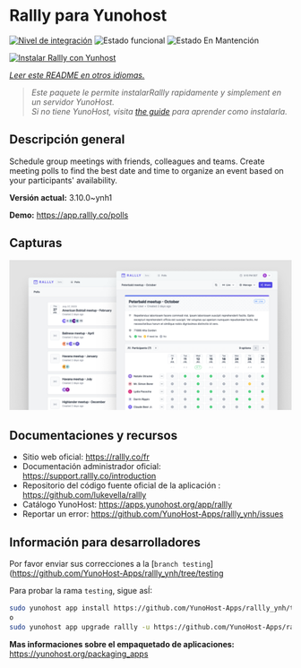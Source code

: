 <!--
Este archivo README esta generado automaticamente<https://github.com/YunoHost/apps/tree/master/tools/readme_generator>
No se debe editar a mano.
-->

# Rallly para Yunohost

[![Nivel de integración](https://dash.yunohost.org/integration/rallly.svg)](https://ci-apps.yunohost.org/ci/apps/rallly/) ![Estado funcional](https://ci-apps.yunohost.org/ci/badges/rallly.status.svg) ![Estado En Mantención](https://ci-apps.yunohost.org/ci/badges/rallly.maintain.svg)

[![Instalar Rallly con Yunhost](https://install-app.yunohost.org/install-with-yunohost.svg)](https://install-app.yunohost.org/?app=rallly)

*[Leer este README en otros idiomas.](./ALL_README.md)*

> *Este paquete le permite instalarRallly rapidamente y simplement en un servidor YunoHost.*  
> *Si no tiene YunoHost, visita [the guide](https://yunohost.org/install) para aprender como instalarla.*

## Descripción general

Schedule group meetings with friends, colleagues and teams. Create meeting polls to find the best date and time to organize an event based on your participants' availability.

**Versión actual:** 3.10.0~ynh1

**Demo:** <https://app.rallly.co/polls>

## Capturas

![Captura de Rallly](./doc/screenshots/screenshot.png)

## Documentaciones y recursos

- Sitio web oficial: <https://rallly.co/fr>
- Documentación administrador oficial: <https://support.rallly.co/introduction>
- Repositorio del código fuente oficial de la aplicación : <https://github.com/lukevella/rallly>
- Catálogo YunoHost: <https://apps.yunohost.org/app/rallly>
- Reportar un error: <https://github.com/YunoHost-Apps/rallly_ynh/issues>

## Información para desarrolladores

Por favor enviar sus correcciones a la [`branch testing`](https://github.com/YunoHost-Apps/rallly_ynh/tree/testing

Para probar la rama `testing`, sigue asÍ:

```bash
sudo yunohost app install https://github.com/YunoHost-Apps/rallly_ynh/tree/testing --debug
o
sudo yunohost app upgrade rallly -u https://github.com/YunoHost-Apps/rallly_ynh/tree/testing --debug
```

**Mas informaciones sobre el empaquetado de aplicaciones:** <https://yunohost.org/packaging_apps>
